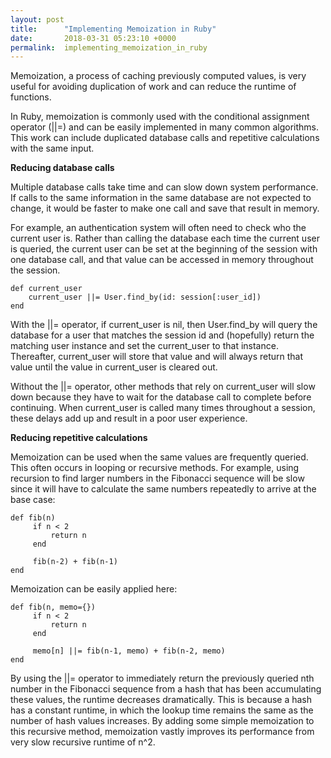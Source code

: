 ```yaml
---
layout: post
title:      "Implementing Memoization in Ruby"
date:       2018-03-31 05:23:10 +0000
permalink:  implementing_memoization_in_ruby
---
```



Memoization, a process of caching previously computed values, is very useful for avoiding duplication of work and can reduce the runtime of functions.  

In Ruby, memoization is commonly used with the conditional assignment operator (||=) and can be easily implemented in many common algorithms. This work can include duplicated database calls and repetitive calculations with the same input.

**Reducing database calls**

Multiple database calls take time and can slow down system performance.  If calls to the same information in the same database are not expected to change, it would be faster to make one call and save that result in memory.

For example, an authentication system will often need to check who the current user is.  Rather than calling the database each time the current user is queried, the current user can be set at the beginning of the session with one database call, and that value can be accessed in memory throughout the session.

```
def current_user
    current_user ||= User.find_by(id: session[:user_id])
end
```

With the ||= operator, if current_user is nil, then User.find_by will query the database for a user that matches the session id and (hopefully) return the matching user instance and set the current_user to that instance.  Thereafter, current_user will store that value and will always return that value until the value in current_user is cleared out.

Without the ||= operator, other methods that rely on current_user will slow down because they have to wait for the database call to complete before continuing.  When current_user is called many times throughout a session, these delays add up and result in a poor user experience.

**Reducing repetitive calculations**

Memoization can be used when the same values are frequently queried.  This often occurs in looping or recursive methods.  For example, using recursion to find larger numbers in the Fibonacci sequence will be slow since it will have to calculate the same numbers repeatedly to arrive at the base case:

```
def fib(n)
     if n < 2
         return n
     end

     fib(n-2) + fib(n-1)
end
```

Memoization can be easily applied here:

```
def fib(n, memo={})
     if n < 2
         return n     
     end

     memo[n] ||= fib(n-1, memo) + fib(n-2, memo)
end
```

By using the ||= operator to immediately return the previously queried nth number in the Fibonacci sequence from a hash that has been accumulating these values, the runtime decreases dramatically.  This is because a hash has a constant runtime, in which the lookup time remains the same as the number of hash values increases.  By adding some simple memoization to this recursive method, memoization vastly improves its performance from very slow recursive runtime of n^2.


